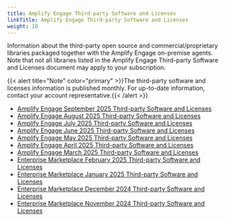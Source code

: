 ```yaml
---
title: Amplify Engage Third-party Software and Licenses
linkTitle: Amplify Engage Third-party Software and Licenses
weight: 10
---
```


<!--This is the only file that must be listed in the classification file as customer only, not the license zip files-->

Information about the third-party open source and commercial/proprietary libraries packaged together with the Amplify Engage on-premise agents. Note that not all libraries listed in the Amplify Engage Third-party Software and Licenses document may apply to your subscription.

{{< alert title="Note" color="primary" >}}The third-party software and licenses information is published monthly. For up-to-date information, contact your account representative.{{< /alert >}}

* [Amplify Engage September 2025 Third-party Software and Licenses](/samples/thirdparty/20250901.zip)
* [Amplify Engage August 2025 Third-party Software and Licenses](/samples/thirdparty/20250801.zip)
* [Amplify Engage July 2025 Third-party Software and Licenses](/samples/thirdparty/20250701.zip)
* [Amplify Engage June 2025 Third-party Software and Licenses](/samples/thirdparty/20250601.zip)
* [Amplify Engage May 2025 Third-party Software and Licenses](/samples/thirdparty/20250501.zip)
* [Amplify Engage April 2025 Third-party Software and Licenses](/samples/thirdparty/20250401.zip)
* [Amplify Engage March 2025 Third-party Software and Licenses](/samples/thirdparty/20250301.zip)
* [Enterprise Marketplace February 2025 Third-party Software and Licenses](/samples/thirdparty/20250201.zip)
* [Enterprise Marketplace January 2025 Third-party Software and Licenses](/samples/thirdparty/20250101.zip)
* [Enterprise Marketplace December 2024 Third-party Software and Licenses](/samples/thirdparty/20241201.zip)
* [Enterprise Marketplace November 2024 Third-party Software and Licenses](/samples/thirdparty/20241101.zip)

